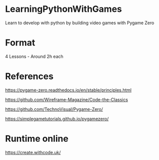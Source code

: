 # LearningPythonWithGames
Learn to develop with python by building video games with Pygame Zero

# Format
4 Lessons - Around 2h each

# References

https://pygame-zero.readthedocs.io/en/stable/principles.html

https://github.com/Wireframe-Magazine/Code-the-Classics

https://github.com/TechnoVisual/Pygame-Zero/

https://simplegametutorials.github.io/pygamezero/

# Runtime online

https://create.withcode.uk/